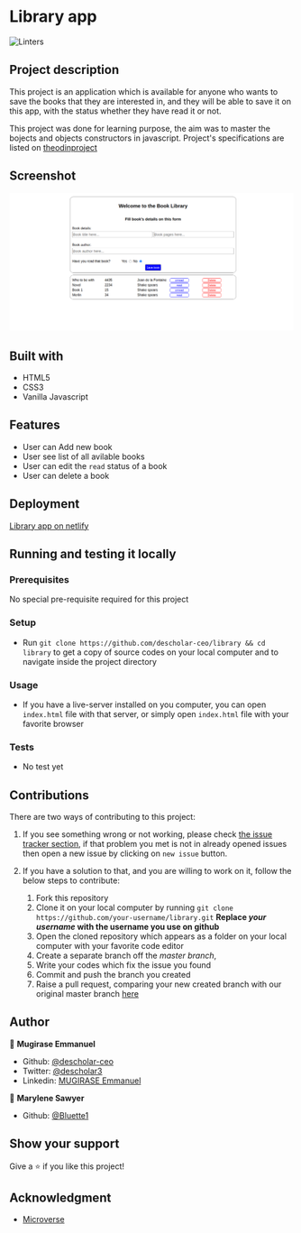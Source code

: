 # Library app
![Linters](https://github.com/descholar-ceo/library/workflows/Linters/badge.svg)

## Project description
This project is an application which is available for anyone who wants to save the books that they are interested in, and they will be able to save it on this app, with the status whether they have read it or not.

This project was done for learning purpose, the aim was to master the bojects and objects constructors in javascript. Project's specifications are listed on [theodinproject](https://www.theodinproject.com/courses/javascript/lessons/library)

## Screenshot
![](./assets/library-screenshot.png)

## Built with
- HTML5
- CSS3
- Vanilla Javascript

## Features
- User can Add new book
- User see list of all avilable books
- User can edit the `read` status of a book
- User can delete a book

## Deployment
[Library app on netlify](https://quizzical-lumiere-418bd9.netlify.app/)

## Running and testing it locally

### Prerequisites
No special pre-requisite required for this project

### Setup
- Run `git clone https://github.com/descholar-ceo/library && cd library` to get a copy of source codes on your local computer and to navigate inside the project directory

### Usage
- If you have a live-server installed on you computer, you can open `index.html` file with that server, or simply open `index.html` file with your favorite browser

### Tests
- No test yet

## Contributions

There are two ways of contributing to this project:

1.  If you see something wrong or not working, please check [the issue tracker section](https://github.com/descholar-ceo/library/issues ), if that problem you met is not in already opened issues then open a new issue by clicking on `new issue` button.

2.  If you have a solution to that, and you are willing to work on it, follow the below steps to contribute:
    1.  Fork this repository
    1.  Clone it on your local computer by running `git clone https://github.com/your-username/library.git` __Replace *your username* with the username you use on github__
    1.  Open the cloned repository which appears as a folder on your local computer with your favorite code editor
    1.  Create a separate branch off the *master branch*,
    1.  Write your codes which fix the issue you found
    1.  Commit and push the branch you created
    1.  Raise a pull request, comparing your new created branch with our original master branch [here](https://github.com/descholar-ceo/library)

## Author

👤 **Mugirase Emmanuel**

- Github: [@descholar-ceo](https://github.com/descholar-ceo)
- Twitter: [@descholar3](https://twitter.com/descholar3)
- Linkedin: [MUGIRASE Emmanuel](https://www.linkedin.com/in/mugirase-emmanuel)

👤 **Marylene Sawyer**

- Github: [@Bluette1](https://github.com/Bluette1)


## Show your support

Give a ⭐️ if you like this project!

## Acknowledgment
* [Microverse](https://www.microvese.org)
